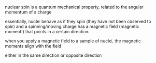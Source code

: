 nuclear spin is a quantum mechanical property, related to the angular momentum of a charge 

essentially, nuclei behave as if they spin (they have not been observed to spin) and a spinning/moving charge has a magnetic field (magnetic moment!) that points in a certain direction.

when you apply a magnetic field to a sample of nuclei, the magnetic moments align with the field 

either in the same direction or opposite direction
